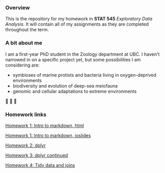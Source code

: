 ### Overview
This is the repository for my homework in **STAT 545** *Exploratory Data Analysis*. It will contain all of my assignments as they are completed throughout the term.

### A bit about me
I am a first-year PhD student in the Zoology department at UBC. I haven't narrowed in on a specific project yet, but some possibilities I am considering are:

* symbioses of marine protists and bacteria living in oxygen-deprived environments
* biodiversity and evolution of deep-sea meiofauna
* genomic and cellular adaptations to extreme environments

:snail: :ocean: :octopus:

### Homework links
[Homework 1: Intro to markdown, html](https://stat545-ubc-hw-2019-20.github.io/stat545-hw-pennykahn/Hw01_gapminder/Hw01_gapminder.html)

[Homework 1: Intro to markdown, ioslides](https://stat545-ubc-hw-2019-20.github.io/stat545-hw-pennykahn/Hw01_gapminder/Hw01_gapminder_slides.html)

[Homework 2: dplyr](https://stat545-ubc-hw-2019-20.github.io/stat545-hw-pennykahn/Hw02_dplyr/Hw02_dplyr.html)

[Homework 3: dplyr continued](https://stat545-ubc-hw-2019-20.github.io/stat545-hw-pennykahn/Hw03_dplyr_cont/Hw03_dplyr_cont.html)

[Homework 4: Tidy data and joins](https://stat545-ubc-hw-2019-20.github.io/stat545-hw-pennykahn/Hw04_pivotjoins/Hw04_pivotjoins.html)